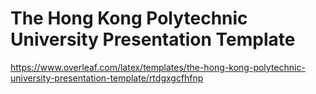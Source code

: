 # The Hong Kong Polytechnic University Presentation Template


https://www.overleaf.com/latex/templates/the-hong-kong-polytechnic-university-presentation-template/rtdgxgcfhfnp
